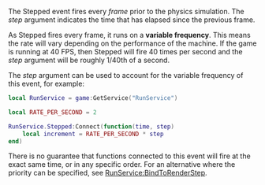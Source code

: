 The Stepped event fires every _frame_ prior to the physics simulation. The _step_ argument indicates the time that has elapsed since the previous frame.

As Stepped fires every frame, it runs on a **variable frequency**. This means the rate will vary depending on the performance of the machine. If the game is running at 40 FPS, then Stepped will fire 40 times per second and the _step_ argument will be roughly 1/40th of a second.

The _step_ argument can be used to account for the variable frequency of this event, for example:

```Lua
local RunService = game:GetService("RunService")

local RATE_PER_SECOND = 2

RunService.Stepped:Connect(function(time, step)
    local increment = RATE_PER_SECOND * step
end)
```

There is no guarantee that functions connected to this event will fire at the exact same time, or in any specific order. For an alternative where the priority can be specified, see [RunService:BindToRenderStep](https://developer.roblox.com/en-us/api-reference/function/RunService/BindToRenderStep).